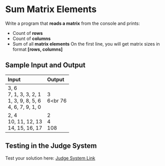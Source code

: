 # Sum Matrix Elements
  
Write a program that **reads a matrix** from the console and prints:
- Count of **rows**
- Count of **columns**
- Sum of all **matrix elements**
On the first line, you will get matrix sizes in format **[rows, columns]**

## Sample Input and Output  
    
| **Input** | **Output** |  
| :--- | :--- | 
| 3, 6<br> 7, 1, 3, 3, 2, 1<br> 1, 3, 9, 8, 5, 6<br> 4, 6, 7, 9, 1, 0 | 3<br> 6<br 76 |
| 2, 4<br> 10, 11, 12, 13<br> 14, 15, 16, 17 | 2<br> 4<br> 108 |

## Testing in the Judge System  
    
Test your solution here: [Judge System Link](https://judge.softuni.org/Contests/Practice/Index/1452#0)
